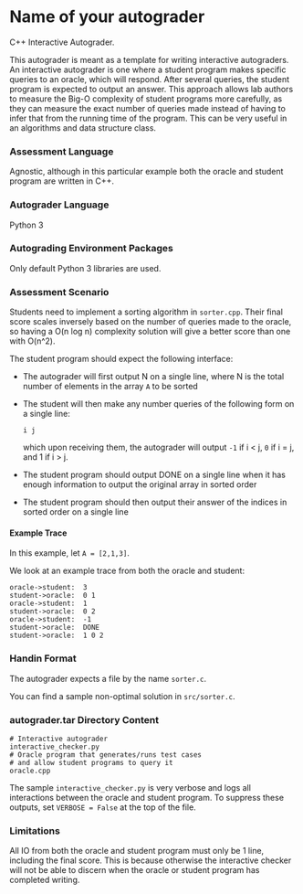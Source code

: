 # Name of your autograder

C++ Interactive Autograder.

This autograder is meant as a template for writing interactive autograders. An interactive autograder is one where a student program
makes specific queries to an oracle, which will respond. After several queries, the student program
is expected to output an answer. This approach allows lab authors to measure the Big-O complexity of student programs
more carefully, as they can measure the exact number of queries made instead of having to infer that from
the running time of the program. This can be very useful in an algorithms and data structure class.

### Assessment Language

Agnostic, although in this particular example both the oracle and student program are written in C++.

### Autograder Language

Python 3

### Autograding Environment Packages

Only default Python 3 libraries are used.

### Assessment Scenario

Students need to implement a sorting algorithm in `sorter.cpp`. Their final score scales inversely based
on the number of queries made to the oracle, so having a O(n log n) complexity solution
will give a better score than one with O(n^2).

The student program should expect the following interface:

- The autograder will first output N on a single line, where N is the total number of elements in the array `A` to be sorted
- The student will then make any number queries of the following form on a single line:

  ```
  i j
  ```

  which upon receiving them, the autograder will
  output `-1` if i < j, `0` if i = j, and 1 if i > j.

- The student program should output DONE on a single line when it has enough information to output the original array in sorted order
- The student program should then output their answer of the indices in sorted order on a single line

#### Example Trace

In this example, let `A = [2,1,3]`.

We look at an example trace from both the oracle and student:

```
oracle->student:  3
student->oracle:  0 1
oracle->student:  1
student->oracle:  0 2
oracle->student:  -1
student->oracle:  DONE
student->oracle:  1 0 2
```

### Handin Format

The autograder expects a file by the name `sorter.c`.

You can find a sample non-optimal solution in `src/sorter.c`.

### autograder.tar Directory Content

```
# Interactive autograder
interactive_checker.py
# Oracle program that generates/runs test cases
# and allow student programs to query it
oracle.cpp
```

The sample `interactive_checker.py` is very verbose and logs all interactions between the oracle and student program. To suppress these
outputs, set `VERBOSE = False` at the top of the file.

### Limitations

All IO from both the oracle and student program must only be 1 line, including the final score.
This is because otherwise the interactive checker will not be able to discern when the
oracle or student program has completed writing.